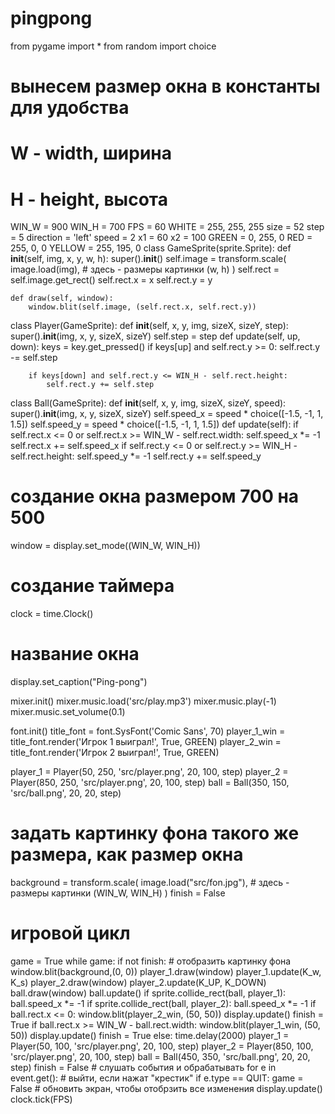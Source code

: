 # pingpong
from pygame import *
from random import choice

# вынесем размер окна в константы для удобства
# W - width, ширина
# H - height, высота
WIN_W = 900
WIN_H = 700
FPS = 60
WHITE = 255, 255, 255
size = 52
step = 5
direction = 'left'
speed = 2
x1 = 60
x2 = 100
GREEN = 0, 255, 0
RED = 255, 0, 0
YELLOW = 255, 195, 0
class GameSprite(sprite.Sprite):
    def __init__(self, img, x, y, w, h):
        super().__init__()
        self.image = transform.scale(
            image.load(img),
            # здесь - размеры картинки
            (w, h)
        )
        self.rect = self.image.get_rect()
        self.rect.x = x
        self.rect.y = y
    
    def draw(self, window):
        window.blit(self.image, (self.rect.x, self.rect.y))

class Player(GameSprite):
    def __init__(self, x, y, img, sizeX, sizeY, step):
        super().__init__(img, x, y, sizeX, sizeY)
        self.step = step
    def update(self, up, down):
        keys = key.get_pressed()
        if keys[up] and self.rect.y >= 0:
            self.rect.y -= self.step

        if keys[down] and self.rect.y <= WIN_H - self.rect.height:
            self.rect.y += self.step

class Ball(GameSprite):
    def __init__(self, x, y, img, sizeX, sizeY, speed):
        super().__init__(img, x, y, sizeX, sizeY)
        self.speed_x = speed * choice([-1.5, -1, 1, 1.5])
        self.speed_y = speed * choice([-1.5, -1, 1, 1.5])
    def update(self):
        if self.rect.x <= 0 or self.rect.x >= WIN_W - self.rect.width:
            self.speed_x *= -1
        self.rect.x += self.speed_x
        if self.rect.y <= 0 or self.rect.y >= WIN_H - self.rect.height:
            self.speed_y *= -1
        self.rect.y += self.speed_y
# создание окна размером 700 на 500
window = display.set_mode((WIN_W, WIN_H))
# создание таймера
clock = time.Clock()

# название окна
display.set_caption("Ping-pong")

mixer.init()
mixer.music.load('src/play.mp3')
mixer.music.play(-1)
mixer.music.set_volume(0.1)

font.init()
title_font = font.SysFont('Comic Sans', 70)
player_1_win = title_font.render('Игрок 1 выиграл!', True, GREEN)
player_2_win = title_font.render('Игрок 2 выиграл!', True, GREEN)

player_1 = Player(50, 250, 'src/player.png', 20, 100, step)
player_2 = Player(850, 250, 'src/player.png', 20, 100, step)
ball = Ball(350, 150, 'src/ball.png', 20, 20, step)

# задать картинку фона такого же размера, как размер окна
background = transform.scale(
    image.load("src/fon.jpg"),
    # здесь - размеры картинки
    (WIN_W, WIN_H)
)
finish = False
# игровой цикл
game = True
while game:
    if not finish:
        # отобразить картинку фона
        window.blit(background,(0, 0))
        player_1.draw(window)
        player_1.update(K_w, K_s)
        player_2.draw(window)
        player_2.update(K_UP, K_DOWN)
        ball.draw(window)
        ball.update()
        if sprite.collide_rect(ball, player_1):
            ball.speed_x *= -1
        if sprite.collide_rect(ball, player_2):
            ball.speed_x *= -1
        if ball.rect.x <= 0:
            window.blit(player_2_win, (50, 50))
            display.update()
            finish = True
        if ball.rect.x >= WIN_W - ball.rect.width:
            window.blit(player_1_win, (50, 50))
            display.update()
            finish = True
    else:
        time.delay(2000)
        player_1 = Player(50, 100, 'src/player.png', 20, 100, step)
        player_2 = Player(850, 100, 'src/player.png', 20, 100, step)
        ball = Ball(450, 350, 'src/ball.png', 20, 20, step)
        finish = False
    # слушать события и обрабатывать
    for e in event.get():
        # выйти, если нажат "крестик"
        if e.type == QUIT:
            game = False
    # обновить экран, чтобы отобрзить все изменения
    display.update()
    clock.tick(FPS)
